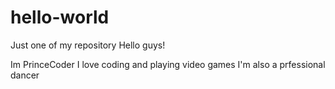 # hello-world
Just one of my repository
Hello guys!

Im PrinceCoder I love coding and playing video games
I'm also a prfessional dancer
